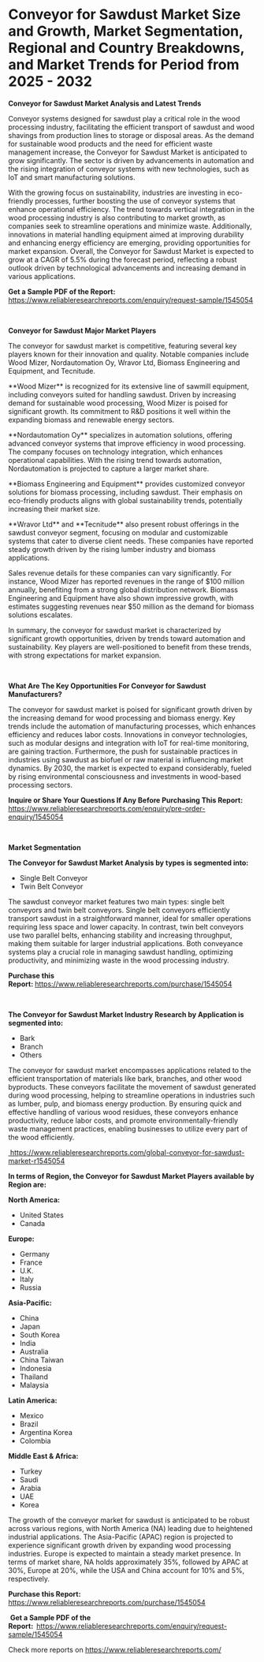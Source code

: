 <p><h1>Conveyor for Sawdust Market Size and Growth, Market Segmentation, Regional and Country Breakdowns, and Market Trends for Period from 2025 -  2032</h1></p><p><strong>Conveyor for Sawdust Market Analysis and Latest Trends</strong></p>
<p><p>Conveyor systems designed for sawdust play a critical role in the wood processing industry, facilitating the efficient transport of sawdust and wood shavings from production lines to storage or disposal areas. As the demand for sustainable wood products and the need for efficient waste management increase, the Conveyor for Sawdust Market is anticipated to grow significantly. The sector is driven by advancements in automation and the rising integration of conveyor systems with new technologies, such as IoT and smart manufacturing solutions.</p><p>With the growing focus on sustainability, industries are investing in eco-friendly processes, further boosting the use of conveyor systems that enhance operational efficiency. The trend towards vertical integration in the wood processing industry is also contributing to market growth, as companies seek to streamline operations and minimize waste. Additionally, innovations in material handling equipment aimed at improving durability and enhancing energy efficiency are emerging, providing opportunities for market expansion. Overall, the Conveyor for Sawdust Market is expected to grow at a CAGR of 5.5% during the forecast period, reflecting a robust outlook driven by technological advancements and increasing demand in various applications.</p></p>
<p><strong>Get a Sample PDF of the Report:&nbsp;</strong> <a href="https://www.reliableresearchreports.com/enquiry/request-sample/1545054?utm_campaign=24&utm_medium=2&utm_source=Github&utm_content=ia&utm_term=27022025&utm_id=conveyor-for-sawdust">https://www.reliableresearchreports.com/enquiry/request-sample/1545054</a></p>
<p>&nbsp;</p>
<p><strong>Conveyor for Sawdust Major Market Players</strong></p>
<p><p>The conveyor for sawdust market is competitive, featuring several key players known for their innovation and quality. Notable companies include Wood Mizer, Nordautomation Oy, Wravor Ltd, Biomass Engineering and Equipment, and Tecnitude.</p><p>**Wood Mizer** is recognized for its extensive line of sawmill equipment, including conveyors suited for handling sawdust. Driven by increasing demand for sustainable wood processing, Wood Mizer is poised for significant growth. Its commitment to R&D positions it well within the expanding biomass and renewable energy sectors.</p><p>**Nordautomation Oy** specializes in automation solutions, offering advanced conveyor systems that improve efficiency in wood processing. The company focuses on technology integration, which enhances operational capabilities. With the rising trend towards automation, Nordautomation is projected to capture a larger market share.</p><p>**Biomass Engineering and Equipment** provides customized conveyor solutions for biomass processing, including sawdust. Their emphasis on eco-friendly products aligns with global sustainability trends, potentially increasing their market size. </p><p>**Wravor Ltd** and **Tecnitude** also present robust offerings in the sawdust conveyor segment, focusing on modular and customizable systems that cater to diverse client needs. These companies have reported steady growth driven by the rising lumber industry and biomass applications.</p><p>Sales revenue details for these companies can vary significantly. For instance, Wood Mizer has reported revenues in the range of $100 million annually, benefiting from a strong global distribution network. Biomass Engineering and Equipment have also shown impressive growth, with estimates suggesting revenues near $50 million as the demand for biomass solutions escalates.</p><p>In summary, the conveyor for sawdust market is characterized by significant growth opportunities, driven by trends toward automation and sustainability. Key players are well-positioned to benefit from these trends, with strong expectations for market expansion.</p></p>
<p>&nbsp;</p>
<p><strong>What Are The Key Opportunities For Conveyor for Sawdust Manufacturers?</strong></p>
<p><p>The conveyor for sawdust market is poised for significant growth driven by the increasing demand for wood processing and biomass energy. Key trends include the automation of manufacturing processes, which enhances efficiency and reduces labor costs. Innovations in conveyor technologies, such as modular designs and integration with IoT for real-time monitoring, are gaining traction. Furthermore, the push for sustainable practices in industries using sawdust as biofuel or raw material is influencing market dynamics. By 2030, the market is expected to expand considerably, fueled by rising environmental consciousness and investments in wood-based processing sectors.</p></p>
<p><strong>Inquire or Share Your Questions If Any Before Purchasing This Report:</strong> <a href="https://www.reliableresearchreports.com/enquiry/pre-order-enquiry/1545054?utm_campaign=24&utm_medium=2&utm_source=Github&utm_content=ia&utm_term=27022025&utm_id=conveyor-for-sawdust">https://www.reliableresearchreports.com/enquiry/pre-order-enquiry/1545054</a></p>
<p>&nbsp;</p>
<p><strong>Market Segmentation</strong></p>
<p><strong>The Conveyor for Sawdust Market Analysis by types is segmented into:</strong></p>
<p><ul><li>Single Belt Conveyor</li><li>Twin Belt Conveyor</li></ul></p>
<p><p>The sawdust conveyor market features two main types: single belt conveyors and twin belt conveyors. Single belt conveyors efficiently transport sawdust in a straightforward manner, ideal for smaller operations requiring less space and lower capacity. In contrast, twin belt conveyors use two parallel belts, enhancing stability and increasing throughput, making them suitable for larger industrial applications. Both conveyance systems play a crucial role in managing sawdust handling, optimizing productivity, and minimizing waste in the wood processing industry.</p></p>
<p><strong>Purchase this Report:&nbsp;</strong><a href="https://www.reliableresearchreports.com/purchase/1545054?utm_campaign=24&utm_medium=2&utm_source=Github&utm_content=ia&utm_term=27022025&utm_id=conveyor-for-sawdust">https://www.reliableresearchreports.com/purchase/1545054</a></p>
<p>&nbsp;</p>
<p><strong>The Conveyor for Sawdust Market Industry Research by Application is segmented into:</strong></p>
<p><ul><li>Bark</li><li>Branch</li><li>Others</li></ul></p>
<p><p>The conveyor for sawdust market encompasses applications related to the efficient transportation of materials like bark, branches, and other wood byproducts. These conveyors facilitate the movement of sawdust generated during wood processing, helping to streamline operations in industries such as lumber, pulp, and biomass energy production. By ensuring quick and effective handling of various wood residues, these conveyors enhance productivity, reduce labor costs, and promote environmentally-friendly waste management practices, enabling businesses to utilize every part of the wood efficiently.</p></p>
<p><a href="https://www.reliableresearchreports.com/global-conveyor-for-sawdust-market-r1545054?utm_campaign=24&utm_medium=2&utm_source=Github&utm_content=ia&utm_term=27022025&utm_id=conveyor-for-sawdust">&nbsp;https://www.reliableresearchreports.com/global-conveyor-for-sawdust-market-r1545054</a></p>
<p><strong>In terms of Region, the Conveyor for Sawdust Market Players available by Region are:</strong></p>
<p>
    <p> <strong> North America: </strong>
        <ul>
            <li>United States</li>
            <li>Canada</li>
        </ul>
        </p> 
    <p> <strong> Europe: </strong>
        <ul>
            <li>Germany</li>
            <li>France</li>
            <li>U.K.</li>
            <li>Italy</li>
            <li>Russia</li>
        </ul>
        </p> 
    <p> <strong> Asia-Pacific: </strong>
        <ul>
            <li>China</li>
            <li>Japan</li>
            <li>South Korea</li>
            <li>India</li>
            <li>Australia</li>
            <li>China Taiwan</li>
            <li>Indonesia</li>
            <li>Thailand</li>
            <li>Malaysia</li>
        </ul>
        </p> 
    <p> <strong> Latin America: </strong>
        <ul>
            <li>Mexico</li>
            <li>Brazil</li>
            <li>Argentina Korea</li>
            <li>Colombia</li>
        </ul>
        </p> 
    <p> <strong> Middle East & Africa: </strong>
        <ul>
            <li>Turkey</li>
            <li>Saudi</li>
            <li>Arabia</li>
            <li>UAE</li>
            <li>Korea</li>
        </ul>
    </p>
    </p>
<p><p>The growth of the conveyor market for sawdust is anticipated to be robust across various regions, with North America (NA) leading due to heightened industrial applications. The Asia-Pacific (APAC) region is projected to experience significant growth driven by expanding wood processing industries. Europe is expected to maintain a steady market presence. In terms of market share, NA holds approximately 35%, followed by APAC at 30%, Europe at 20%, while the USA and China account for 10% and 5%, respectively.</p></p>
<p><strong>Purchase this Report: </strong><a href="https://www.reliableresearchreports.com/purchase/1545054?utm_campaign=24&utm_medium=2&utm_source=Github&utm_content=ia&utm_term=27022025&utm_id=conveyor-for-sawdust">https://www.reliableresearchreports.com/purchase/1545054</a></p>
<p>&nbsp;<strong>Get a Sample PDF of the Report:&nbsp;&nbsp;</strong><a href="https://www.reliableresearchreports.com/enquiry/request-sample/1545054?utm_campaign=24&utm_medium=2&utm_source=Github&utm_content=ia&utm_term=27022025&utm_id=conveyor-for-sawdust">https://www.reliableresearchreports.com/enquiry/request-sample/1545054</a></p>
<p><strong></strong></p>
<p>Check more reports on <a href="https://www.reliableresearchreports.com/?utm_campaign=24&utm_medium=2&utm_source=Github&utm_content=ia&utm_term=27022025&utm_id=conveyor-for-sawdust">https://www.reliableresearchreports.com/</a></p>